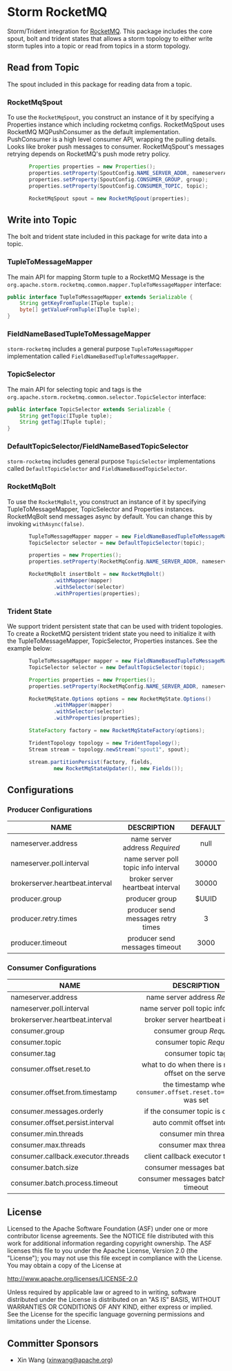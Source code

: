 # Storm RocketMQ

Storm/Trident integration for [RocketMQ](https://rocketmq.apache.org/). This package includes the core spout, bolt and trident states that allows a storm topology to either write storm tuples into a topic or read from topics in a storm topology.


## Read from Topic
The spout included in this package for reading data from a topic.

### RocketMqSpout
To use the `RocketMqSpout`,  you construct an instance of it by specifying a Properties instance which including rocketmq configs.
RocketMqSpout uses RocketMQ MQPushConsumer as the default implementation. PushConsumer is a high level consumer API, wrapping the pulling details. Looks like broker push messages to consumer.
RocketMqSpout's messages retrying depends on RocketMQ's push mode retry policy.

 ```java
        Properties properties = new Properties();
        properties.setProperty(SpoutConfig.NAME_SERVER_ADDR, nameserverAddr);
        properties.setProperty(SpoutConfig.CONSUMER_GROUP, group);
        properties.setProperty(SpoutConfig.CONSUMER_TOPIC, topic);

        RocketMqSpout spout = new RocketMqSpout(properties);
 ```


## Write into Topic
The bolt and trident state included in this package for write data into a topic.

### TupleToMessageMapper
The main API for mapping Storm tuple to a RocketMQ Message is the `org.apache.storm.rocketmq.common.mapper.TupleToMessageMapper` interface:

```java
public interface TupleToMessageMapper extends Serializable {
    String getKeyFromTuple(ITuple tuple);
    byte[] getValueFromTuple(ITuple tuple);
}
```

### FieldNameBasedTupleToMessageMapper
`storm-rocketmq` includes a general purpose `TupleToMessageMapper` implementation called `FieldNameBasedTupleToMessageMapper`.

### TopicSelector
The main API for selecting topic and tags is the `org.apache.storm.rocketmq.common.selector.TopicSelector` interface:

```java
public interface TopicSelector extends Serializable {
    String getTopic(ITuple tuple);
    String getTag(ITuple tuple);
}
```

### DefaultTopicSelector/FieldNameBasedTopicSelector
`storm-rocketmq` includes general purpose `TopicSelector` implementations called `DefaultTopicSelector` and `FieldNameBasedTopicSelector`.


### RocketMqBolt
To use the `RocketMqBolt`, you construct an instance of it by specifying TupleToMessageMapper, TopicSelector and Properties instances.
RocketMqBolt send messages async by default. You can change this by invoking `withAsync(false)`.

 ```java
        TupleToMessageMapper mapper = new FieldNameBasedTupleToMessageMapper("word", "count");
        TopicSelector selector = new DefaultTopicSelector(topic);

        properties = new Properties();
        properties.setProperty(RocketMqConfig.NAME_SERVER_ADDR, nameserverAddr);

        RocketMqBolt insertBolt = new RocketMqBolt()
                .withMapper(mapper)
                .withSelector(selector)
                .withProperties(properties);
 ```

### Trident State
We support trident persistent state that can be used with trident topologies. To create a RocketMQ persistent trident state you need to initialize it with the TupleToMessageMapper, TopicSelector, Properties instances. See the example below:

 ```java
        TupleToMessageMapper mapper = new FieldNameBasedTupleToMessageMapper("word", "count");
        TopicSelector selector = new DefaultTopicSelector(topic);

        Properties properties = new Properties();
        properties.setProperty(RocketMqConfig.NAME_SERVER_ADDR, nameserverAddr);

        RocketMqState.Options options = new RocketMqState.Options()
                .withMapper(mapper)
                .withSelector(selector)
                .withProperties(properties);

        StateFactory factory = new RocketMqStateFactory(options);

        TridentTopology topology = new TridentTopology();
        Stream stream = topology.newStream("spout1", spout);

        stream.partitionPersist(factory, fields,
                new RocketMqStateUpdater(), new Fields());
 ```

## Configurations

### Producer Configurations
| NAME        | DESCRIPTION           | DEFAULT  |
| ------------- |:-------------:|:------:|
| nameserver.address      | name server address *Required* | null |
| nameserver.poll.interval      | name server poll topic info interval     |   30000 |
| brokerserver.heartbeat.interval | broker server heartbeat interval      |    30000 |
| producer.group | producer group      |    $UUID |
| producer.retry.times | producer send messages retry times      |    3 |
| producer.timeout | producer send messages timeout      |    3000 |


### Consumer Configurations
| NAME        | DESCRIPTION           | DEFAULT  |
| ------------- |:-------------:|:------:|
| nameserver.address      | name server address *Required* | null |
| nameserver.poll.interval      | name server poll topic info interval     |   30000 |
| brokerserver.heartbeat.interval | broker server heartbeat interval      |    30000 |
| consumer.group | consumer group *Required*     |    null |
| consumer.topic | consumer topic *Required*       |    null |
| consumer.tag | consumer topic tag      |    * |
| consumer.offset.reset.to | what to do when there is no initial offset on the server      |   latest/earliest/timestamp |
| consumer.offset.from.timestamp | the timestamp when `consumer.offset.reset.to=timestamp` was set   |   $TIMESTAMP |
| consumer.messages.orderly | if the consumer topic is ordered      |    false |
| consumer.offset.persist.interval | auto commit offset interval      |    5000 |
| consumer.min.threads | consumer min threads      |    20 |
| consumer.max.threads | consumer max threads      |    64 |
| consumer.callback.executor.threads | client callback executor threads      |    $availableProcessors |
| consumer.batch.size | consumer messages batch size      |    32 |
| consumer.batch.process.timeout | consumer messages batch process timeout      |   $TOPOLOGY_MESSAGE_TIMEOUT_SECS + 10s|


## License

Licensed to the Apache Software Foundation (ASF) under one
or more contributor license agreements.  See the NOTICE file
distributed with this work for additional information
regarding copyright ownership.  The ASF licenses this file
to you under the Apache License, Version 2.0 (the
"License"); you may not use this file except in compliance
with the License.  You may obtain a copy of the License at

  http://www.apache.org/licenses/LICENSE-2.0

Unless required by applicable law or agreed to in writing,
software distributed under the License is distributed on an
"AS IS" BASIS, WITHOUT WARRANTIES OR CONDITIONS OF ANY
KIND, either express or implied.  See the License for the
specific language governing permissions and limitations
under the License.

## Committer Sponsors

 * Xin Wang ([xinwang@apache.org](mailto:xinwang@apache.org))


